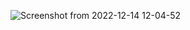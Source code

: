 ![Screenshot from 2022-12-14 12-04-52](https://user-images.githubusercontent.com/104200088/207523782-53b9fb0e-6ce1-4c08-a944-94bf13325f12.png)

